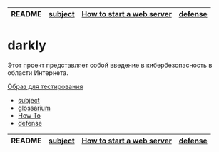 | README | [subject](sublect_ru.md) | [How to start a web server](howTo.md) | [defense](defense.md) |
|-|-|-|-|

# darkly

Этот проект представляет собой введение в кибербезопасность в области Интернета.

[Образ для тестирования](https://cdn.intra.42.fr/isos/Darkly_i386.iso)

- [subject](sublect_ru.md)
- [glossarium](glossarium.md)
- [How To](howTo.md)
- [defense](defense.md)

| README | [subject](sublect_ru.md) | [How to start a web server](howTo.md) | [defense](defense.md) |
|-|-|-|-|
